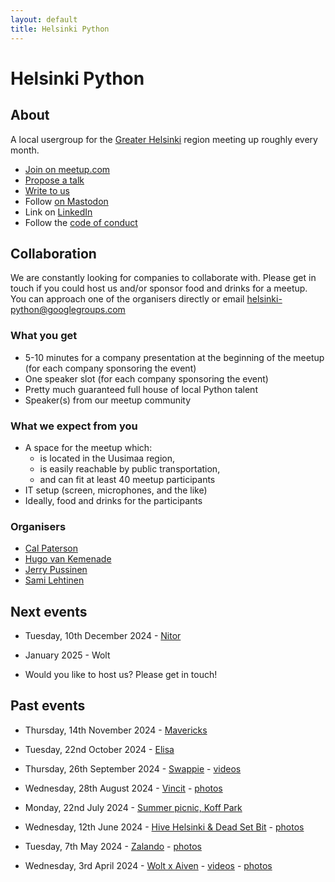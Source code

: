 ```yaml
---
layout: default
title: Helsinki Python
---
```


# Helsinki Python

## About

A local usergroup for the [Greater Helsinki](https://en.wikipedia.org/wiki/Greater_Helsinki)
region meeting up roughly every month.

- [Join on meetup.com](https://www.meetup.com/helpy-meetups/)
- [Propose a talk](https://forms.gle/KjZVgeMGHRd5ECCJ9)
- [Write to us](mailto:helsinki-python@googlegroups.com)
- Follow <a rel="me" href="https://fosstodon.org/@HelPy">on Mastodon</a>
- Link on <a href="https://www.linkedin.com/company/helsinki-python/">LinkedIn</a>
- Follow the [code of conduct](/code-of-conduct)

## Collaboration

We are constantly looking for companies to collaborate with.  Please get in
touch if you could host us and/or sponsor food and drinks for a meetup.  You
can approach one of the organisers directly or email
[helsinki-python@googlegroups.com](mailto:helsinki-python@googlegroups.com)


### What you get

- 5-10 minutes for a company presentation at the beginning of the meetup (for each company sponsoring the event)
- One speaker slot (for each company sponsoring the event)
- Pretty much guaranteed full house of local Python talent
- Speaker(s) from our meetup community

### What we expect from you

- A space for the meetup which:
  - is located in the Uusimaa region,
  - is easily reachable by public transportation,
  - and can fit at least 40 meetup participants
- IT setup (screen, microphones, and the like)
- Ideally, food and drinks for the participants

### Organisers

- [Cal Paterson](https://github.com/calpaterson)
- [Hugo van Kemenade](https://github.com/hugovk)
- [Jerry Pussinen](https://github.com/jerry-git)
- [Sami Lehtinen](https://github.com/sjlehtin)

## Next events

- Tuesday, 10th December 2024 -
  [Nitor](https://www.meetup.com/helpy-meetups/events/304793959/)

- January 2025 -
  Wolt

- Would you like to host us?  Please get in touch!

## Past events

- Thursday, 14th November 2024 -
  [Mavericks](https://www.meetup.com/helpy-meetups/events/304284986/)

- Tuesday, 22nd October 2024 -
  [Elisa](https://www.meetup.com/helpy-meetups/events/303828168/)

- Thursday, 26th September 2024 -
  [Swappie](https://www.meetup.com/helpy-meetups/events/303480797/) -
  [videos](https://www.youtube.com/playlist?list=PLGD5YuihoRnt7k0rndYCInA02gZA9mXSU)

- Wednesday, 28th August 2024 -
  [Vincit](https://www.meetup.com/helpy-meetups/events/302863785/) -
  [photos](https://www.meetup.com/helpy-meetups/photos/34804496/)

- Monday, 22nd July 2024 -
  [Summer picnic, Koff Park](https://www.meetup.com/helpy-meetups/events/302268980/)

- Wednesday, 12th June 2024 -
  [Hive Helsinki & Dead Set Bit](https://www.meetup.com/helpy-meetups/events/301336578/) -
  [photos](https://www.meetup.com/helpy-meetups/photos/34627982/)

- Tuesday, 7th May 2024 -
  [Zalando](https://www.meetup.com/helpy-meetups/events/300305921/) -
  [photos](https://www.meetup.com/helpy-meetups/photos/34491169/)

- Wednesday, 3rd April 2024 -
  [Wolt x Aiven](https://www.meetup.com/helpy-meetups/events/299649951/) -
  [videos](https://www.youtube.com/playlist?list=PLguFXrFRjbcPPzVaQ7Wy0kj10B_269y2P) -
  [photos](https://www.meetup.com/helpy-meetups/photos/34496924/)
